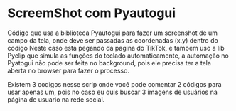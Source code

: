 # ScreemShot com Pyautogui


Código que usa a biblioteca Pyautogui para fazer um screenshot de um campo da tela, onde deve ser passadas as coordenadas (x,y) dentro do codigo 
Neste caso esta pegando da pagina do TikTok, e tambem uso a lib Pyclip que simula as funções do teclado automaticamente, a automação no Pyatogui não pode ser feita no background, pois ele precisa ter a tela aberta no browser para fazer o processo.

Existem 3 codigos nesse scrip onde você pode comentar 2 códigos para usar apenas um, pois no caso eu quis buscar 3 imagens de usuários na página de usuario na rede social.
